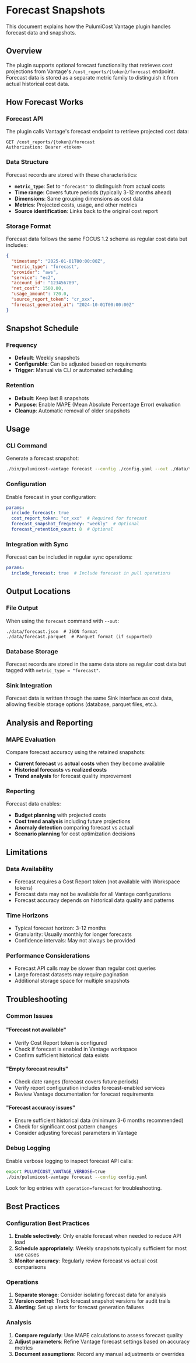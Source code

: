 # Forecast Snapshots

This document explains how the PulumiCost Vantage plugin handles forecast
data and snapshots.

## Overview

The plugin supports optional forecast functionality that retrieves cost
projections from Vantage's `/cost_reports/{token}/forecast` endpoint. Forecast
data is stored as a separate metric family to distinguish it from actual
historical cost data.

## How Forecast Works

### Forecast API

The plugin calls Vantage's forecast endpoint to retrieve projected cost data:

```http
GET /cost_reports/{token}/forecast
Authorization: Bearer <token>
```

### Data Structure

Forecast records are stored with these characteristics:

- **`metric_type`**: Set to `"forecast"` to distinguish from actual costs
- **Time range**: Covers future periods (typically 3-12 months ahead)
- **Dimensions**: Same grouping dimensions as cost data
- **Metrics**: Projected costs, usage, and other metrics
- **Source identification**: Links back to the original cost report

### Storage Format

Forecast data follows the same FOCUS 1.2 schema as regular cost data but includes:

```json
{
  "timestamp": "2025-01-01T00:00:00Z",
  "metric_type": "forecast",
  "provider": "aws",
  "service": "ec2",
  "account_id": "123456789",
  "net_cost": 1500.00,
  "usage_amount": 720.0,
  "source_report_token": "cr_xxx",
  "forecast_generated_at": "2024-10-01T00:00:00Z"
}
```

## Snapshot Schedule

### Frequency

- **Default**: Weekly snapshots
- **Configurable**: Can be adjusted based on requirements
- **Trigger**: Manual via CLI or automated scheduling

### Retention

- **Default**: Keep last 8 snapshots
- **Purpose**: Enable MAPE (Mean Absolute Percentage Error) evaluation
- **Cleanup**: Automatic removal of older snapshots

## Usage

### CLI Command

Generate a forecast snapshot:

```bash
./bin/pulumicost-vantage forecast --config ./config.yaml --out ./data/forecast.json
```

### Configuration

Enable forecast in your configuration:

```yaml
params:
  include_forecast: true
  cost_report_token: "cr_xxx"  # Required for forecast
  forecast_snapshot_frequency: "weekly"  # Optional
  forecast_retention_count: 8  # Optional
```

### Integration with Sync

Forecast can be included in regular sync operations:

```yaml
params:
  include_forecast: true  # Include forecast in pull operations
```

## Output Locations

### File Output

When using the `forecast` command with `--out`:

```text
./data/forecast.json  # JSON format
./data/forecast.parquet  # Parquet format (if supported)
```

### Database Storage

Forecast records are stored in the same data store as regular cost data but
tagged with `metric_type = "forecast"`.

### Sink Integration

Forecast data is written through the same Sink interface as cost data,
allowing flexible storage options (database, parquet files, etc.).

## Analysis and Reporting

### MAPE Evaluation

Compare forecast accuracy using the retained snapshots:

- **Current forecast** vs **actual costs** when they become available
- **Historical forecasts** vs **realized costs**
- **Trend analysis** for forecast quality improvement

### Reporting

Forecast data enables:

- **Budget planning** with projected costs
- **Cost trend analysis** including future projections
- **Anomaly detection** comparing forecast vs actual
- **Scenario planning** for cost optimization decisions

## Limitations

### Data Availability

- Forecast requires a Cost Report token (not available with Workspace tokens)
- Forecast data may not be available for all Vantage configurations
- Forecast accuracy depends on historical data quality and patterns

### Time Horizons

- Typical forecast horizon: 3-12 months
- Granularity: Usually monthly for longer forecasts
- Confidence intervals: May not always be provided

### Performance Considerations

- Forecast API calls may be slower than regular cost queries
- Large forecast datasets may require pagination
- Additional storage space for multiple snapshots

## Troubleshooting

### Common Issues

#### "Forecast not available"

- Verify Cost Report token is configured
- Check if forecast is enabled in Vantage workspace
- Confirm sufficient historical data exists

#### "Empty forecast results"

- Check date ranges (forecast covers future periods)
- Verify report configuration includes forecast-enabled services
- Review Vantage documentation for forecast requirements

#### "Forecast accuracy issues"

- Ensure sufficient historical data (minimum 3-6 months recommended)
- Check for significant cost pattern changes
- Consider adjusting forecast parameters in Vantage

### Debug Logging

Enable verbose logging to inspect forecast API calls:

```bash
export PULUMICOST_VANTAGE_VERBOSE=true
./bin/pulumicost-vantage forecast --config config.yaml
```

Look for log entries with `operation=forecast` for troubleshooting.

## Best Practices

### Configuration Best Practices

1. **Enable selectively**: Only enable forecast when needed to reduce
   API load
2. **Schedule appropriately**: Weekly snapshots typically sufficient for
   most use cases
3. **Monitor accuracy**: Regularly review forecast vs actual cost comparisons

### Operations

1. **Separate storage**: Consider isolating forecast data for analysis
2. **Version control**: Track forecast snapshot versions for audit trails
3. **Alerting**: Set up alerts for forecast generation failures

### Analysis

1. **Compare regularly**: Use MAPE calculations to assess forecast quality
2. **Adjust parameters**: Refine Vantage forecast settings based on accuracy metrics
3. **Document assumptions**: Record any manual adjustments or overrides
